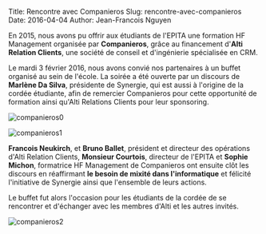 Title: Rencontre avec Companieros
Slug: rencontre-avec-companieros
Date: 2016-04-04
Author: Jean-Francois Nguyen

En 2015, nous avons pu offrir aux étudiants de l'EPITA une formation HF
Management organisée par **Companieros**, grâce au financement d'**Alti
Relation Clients**, une société de conseil et d'ingénierie spécialisée en CRM.

Le mardi 3 février 2016, nous avons convié nos partenaires à un buffet organisé
au sein de l'école. La soirée a été ouverte par un discours de **Marlène Da
Silva**, présidente de Synergie, qui est aussi à l'origine de la cordée
étudiante, afin de remercier Companieros pour cette opportunité de formation
ainsi qu'Alti Relations Clients pour leur sponsoring.

![companieros0]({filename}/images/companieros0.jpg)

![companieros1]({filename}/images/companieros1.jpg)

**Francois Neukirch**, et **Bruno Ballet**, président et directeur des
opérations d'Alti Relation Clients, **Monsieur Courtois**, directeur de l'EPITA
et **Sophie Michon**, formatrice HF Management de Companieros ont ensuite clôt
les discours en réaffirmant **le besoin de mixité dans l'informatique** et
félicité l'initiative de Synergie ainsi que l'ensemble de leurs actions.

Le buffet fut alors l'occasion pour les étudiants de la cordée de se rencontrer
et d'échanger avec les membres d'Alti et les autres invités.

![companieros2]({filename}/images/companieros2.jpg)
